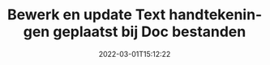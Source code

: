 ---
############################# Static ############################
layout: "auto-gen-signature"
date: 2022-03-01T15:12:22
draft: false
operation: Update
signaturetype: Text
fileformat: Doc
productName: Java
lang: nl
productCode: java
otherformats: pdf doc docx docm dot dotm dotx odt ott rtf xls xlsx xlsm xlsb csv ods ots xltx xltm ppt pptx pps ppsx odp otp potx potm pptm ppsm
breadcrumb: Put Text signature on Doc for Java

############################# Head ############################
head_title: "Update Text handtekeningen geplaatst bij Doc bestanden met Java"
head_description: "Gebruik eenvoudige en begrijpelijke Java-code voor het bijwerken van Text handtekeningen in ondertekende Doc-documenten."

############################# Header ############################
title: "Bewerk en update Text handtekeningen geplaatst bij Doc bestanden"
description: "API voor Java biedt functionaliteit voor het bijwerken van Text handtekeningen bij Doc documenten. Werk elektronische handtekeningen in uw Doc-documenten snel en gemakkelijk bij met een paar regels Java-code."
bg_image: "https://cms.admin.containerize.com/templates/aspose/App_Themes/V3/images/bg/header1.png"
bg_overlay: false
button:
    enable: true

############################# SubMenu ############################
submenu:
    enable: true

    left:
        img_alt: "GroupDocs.Signature for Java"
        image: "https://cms.admin.containerize.com/templates/groupdocs/images/product-logos/90x90-noborder/groupdocs-signature-java.png"
        product: "GroupDocs.Signature"
        platform: "Java"



############################# About ############################
about:
    enable: true
    title: "Meer informatie over GroupDocs.Signature for Java API-functies"
    content: |
        [GroupDocs.Signature for Java](https://products.groupdocs.com/signature/java/) API-functionaliteit bevat een uitgebreide selectie van middelen om in-demand documentformaten te verwerken met behulp van elektronische handtekeningen. Een breed spectrum aan elektronische handtekeningen zoals teksten, afbeeldingen, digitale certificaten, barcodes, QR-codes, stempels of metadata wordt ondersteund. Klanten kunnen digitale handtekeningen toevoegen, verwijderen, bewerken, valideren of zoeken in PDF's, MS Word-documenten, MS Excel-werkmappen, MS PowerPoint-presentaties, Adobe Photoshop-bestanden en verschillende afbeeldingsformaten. Er zijn tal van handige functies en instellingen beschikbaar.
    

############################# Steps ############################
steps:
    enable: true
    title_left: "Hoe u Text handtekeningen in uw Doc document kunt wijzigen"
    content_left: |
        [GroupDocs.Signature for Java](https://products.groupdocs.com/signature/java/) bevat handige functies zoals het bijwerken van Text handtekeningen die zijn geplaatst bij Doc documenten. Het maakt het mogelijk om handtekeningfuncties te wijzigen zonder extra code.
        
        * Maak om te beginnen een Signature-object dat als een constructorparameterpad doorgeeft aan een document dat moet worden bijgewerkt.
        * Instantieer vervolgens een geschikt specifiek handtekeningobject en stel de identifier en eigenschappen in die moeten worden gewijzigd.
        * Roep ten slotte de Update-methode van Signature aan en geef een bepaald handtekeningobject door.
        * Verwerk het bijwerken van de resultaten naar uw bericht.

    title_right: "systeem vereisten"
    content_right: |
        GroupDocs.Signature for Java worden ondersteund op alle belangrijke platforms en besturingssystemen. Voordat u de onderstaande code uitvoert, moet u ervoor zorgen dat de volgende vereisten op uw systeem zijn geïnstalleerd.

        * Besturingssystemen: Microsoft Windows, Linux, MacOS
        * Ontwikkelomgevingen: NetBeans, Intellij IDEA, Eclipse, etc.
        * Java runtime: J2SE 6.0 and above
        * Download de nieuwste versie van GroupDocs.Signature for Java van [Maven](https://repository.groupdocs.com/webapp/#/artifacts/browse/tree/General/repo/com/groupdocs/groupdocs-signature)
         
    code: |
        ```java    
                
        // Set up input Doc file
        String filePath = "input.doc";
        // Set up output file
        String outputFilePath = "output.doc";

        // Instantiate Signature for input file
        Signature signature = new Signature(filePath);

        // Id of signature which is supposed to be updated
        // such Id might be got as a result of search operation
        String id = "eff64a14-dad9-47b0-88e5-2ee4e3604e71";

        // provide signature features to update
        // set up particular signature id
        TextSignature signatureToUpdate = new TextSignature(id);

        // specify signature width
        signatureToUpdate.setWidth(130);
        // specify signature height
        signatureToUpdate.setHeight(20);
        // set left position
        signatureToUpdate.setLeft(40);
        // set top position
        signatureToUpdate.setTop(50);
        // set up new text
        signatureToUpdate.setText("Mr. John Smith");

        // update signature
        Boolean updateResult = signature.update(outputFilePath, signatureToUpdate);

        // process updation result
        if (updateResult)
        {
                System.out.println("Signature was updated successfully!");
        }
        ```

############################# Demos ############################
demos:
    enable: true
    title: "Bijwerken van de Text handtekeningen op de documentpagina's - Live Demo"
    content: |
       Bewerk nu verschillende elektronische handtekeningen van het Doc-document door naar de website [GroupDocs.Signature App](https://products.groupdocs.app/signature/family) te gaan.          

############################# More Formats ############################
more_formats:
    enable: true
    title: "Update verschillende Text handtekeningen via Java"
    content: |
        "Bewerken van digitale handtekeningen die in verschillende documentformaten worden geplaatst. Handtekeninggegevens bijwerken zonder extra code."
    format: 
       
       
back_to_top:
    enable: true
---
